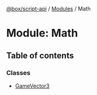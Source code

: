 [@box/script-api](../README.md) / [Modules](../modules.md) / Math

# Module: Math

## Table of contents

### Classes

- [GameVector3](../classes/Math.GameVector3.md)
